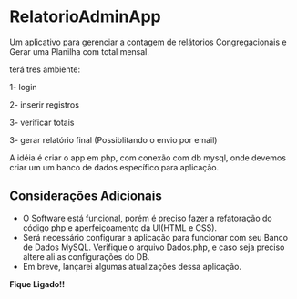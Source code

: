 # RelatorioAdminApp
Um aplicativo para gerenciar a contagem de relátorios Congregacionais e Gerar uma Planilha com total mensal.

terá tres ambiente:

1- login

2- inserir registros

3- verificar totais

3- gerar relatório final (Possiblitando o envio por email)

A idéia é criar o app em php, com conexão com db mysql, onde devemos criar um um banco de dados específico para aplicação.

## Considerações Adicionais

* O Software está funcional, porém é preciso fazer a refatoração do código php e aperfeiçoamento da UI(HTML e CSS).
* Será necessário configurar a aplicação para funcionar com seu Banco de Dados MySQL. Verifique o arquivo Dados.php, e caso seja preciso altere ali as configurações do DB.
* Em breve, lançarei algumas atualizações dessa aplicação.

**Fique Ligado!!**
